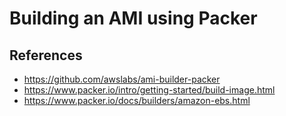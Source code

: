 # Building an AMI using Packer

## References

* https://github.com/awslabs/ami-builder-packer
* https://www.packer.io/intro/getting-started/build-image.html
* https://www.packer.io/docs/builders/amazon-ebs.html
